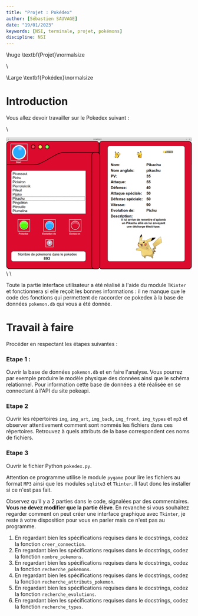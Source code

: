 ```yaml
---
title: "Projet : Pokédex"
author: [Sébastien SAUVAGE]
date: "19/01/2023"
keywords: [NSI, terminale, projet, pokémons]
discipline: NSI
---
```

\huge \textbf{Projet}\normalsize  

\ 

\Large \textbf{Pokédex}\normalsize  

# Introduction
Vous allez devoir travailler sur le Pokedex suivant :  

\   

![Capture d'écran](./NSI_Tale_Pokedex.png)\ \   

Toute la partie interface utilisateur a été réalisé à l'aide du module `TKinter` et fonctionnera si elle reçoit les bonnes informations : il ne manque que le code des fonctions qui permettent de raccorder ce pokedex à la base de données `pokemon.db` qui vous a été donnée.  

# Travail à faire
Procéder en respectant les étapes suivantes :  

### Etape 1 :  

Ouvrir la base de données `pokemon.db` et en faire l'analyse. Vous pourrez par exemple produire le modèle physique des données ainsi que le schéma relationnel. Pour information cette base de données a été réalisée en se connectant à l'API du site pokeapi.  

### Etape 2

Ouvrir les répertoires `img`, `img_art`, `img_back`, `img_front`, `img_types` et `mp3` et observer attentivement comment sont nommés les fichiers dans ces répertoires. Retrouvez à quels attributs de la base correspondent ces noms de fichiers.  

### Etape 3

Ouvrir le fichier Python `pokedex.py`.  

Attention ce programme utilise le module `pygame` pour lire les fichiers au format `MP3` ainsi que  les modules `sqlite3` et `Tkinter`. Il faut donc les installer si ce n'est pas fait.  

Observez qu'il y a 2 parties dans le code, signalées par des commentaires. **Vous ne devez modifier que la partie élève**. En revanche si vous souhaitez regarder comment on peut créer une interface graphique avec `Tkinter`, je reste à votre disposition pour vous en parler mais ce n'est pas au programme.  

1. En regardant bien les spécifications requises dans le docstrings, codez la fonction `creer_connection`.
2. En regardant bien les spécifications requises dans le docstrings, codez la fonction `nombre_pokemons`.
3. En regardant bien les spécifications requises dans le docstrings, codez la fonction `recherche_pokemons`.
4. En regardant bien les spécifications requises dans le docstrings, codez la fonction `recherche_attributs_pokemon`.
5. En regardant bien les spécifications requises dans le docstrings, codez la fonction `recherche_evolutions`.
6. En regardant bien les spécifications requises dans le docstrings, codez la fonction `recherche_types`.  